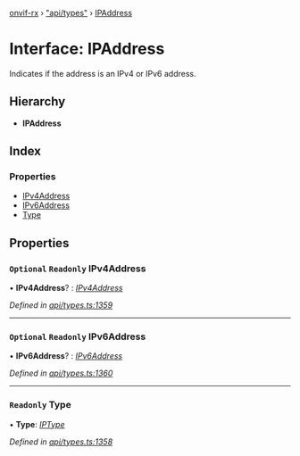 [onvif-rx](../README.md) › ["api/types"](../modules/_api_types_.md) › [IPAddress](_api_types_.ipaddress.md)

# Interface: IPAddress

Indicates if the address is an IPv4 or IPv6 address.

## Hierarchy

* **IPAddress**

## Index

### Properties

* [IPv4Address](_api_types_.ipaddress.md#optional-readonly-ipv4address)
* [IPv6Address](_api_types_.ipaddress.md#optional-readonly-ipv6address)
* [Type](_api_types_.ipaddress.md#readonly-type)

## Properties

### `Optional` `Readonly` IPv4Address

• **IPv4Address**? : *[IPv4Address](_api_types_.ipaddress.md#optional-readonly-ipv4address)*

*Defined in [api/types.ts:1359](https://github.com/patrickmichalina/onvif-rx/blob/3e9b152/src/api/types.ts#L1359)*

___

### `Optional` `Readonly` IPv6Address

• **IPv6Address**? : *[IPv6Address](_api_types_.ipaddress.md#optional-readonly-ipv6address)*

*Defined in [api/types.ts:1360](https://github.com/patrickmichalina/onvif-rx/blob/3e9b152/src/api/types.ts#L1360)*

___

### `Readonly` Type

• **Type**: *[IPType](../enums/_api_types_.iptype.md)*

*Defined in [api/types.ts:1358](https://github.com/patrickmichalina/onvif-rx/blob/3e9b152/src/api/types.ts#L1358)*
